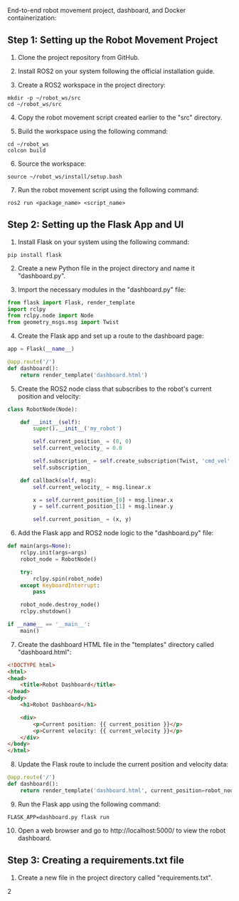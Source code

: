 End-to-end robot movement project, dashboard, and Docker containerization:

## Step 1: Setting up the Robot Movement Project

1. Clone the project repository from GitHub.

2. Install ROS2 on your system following the official installation guide.

3. Create a ROS2 workspace in the project directory:

```
mkdir -p ~/robot_ws/src
cd ~/robot_ws/src
```

4. Copy the robot movement script created earlier to the "src" directory.

5. Build the workspace using the following command:

```
cd ~/robot_ws
colcon build
```

6. Source the workspace:

```
source ~/robot_ws/install/setup.bash
```

7. Run the robot movement script using the following command:

```
ros2 run <package_name> <script_name>
```

## Step 2: Setting up the Flask App and UI

1. Install Flask on your system using the following command:

```
pip install flask
```

2. Create a new Python file in the project directory and name it "dashboard.py".

3. Import the necessary modules in the "dashboard.py" file:

```python
from flask import Flask, render_template
import rclpy
from rclpy.node import Node
from geometry_msgs.msg import Twist
```

4. Create the Flask app and set up a route to the dashboard page:

```python
app = Flask(__name__)

@app.route('/')
def dashboard():
    return render_template('dashboard.html')
```

5. Create the ROS2 node class that subscribes to the robot's current position and velocity:

```python
class RobotNode(Node):

    def __init__(self):
        super().__init__('my_robot')

        self.current_position_ = (0, 0)
        self.current_velocity_ = 0.0

        self.subscription_ = self.create_subscription(Twist, 'cmd_vel', self.callback, 10)
        self.subscription_

    def callback(self, msg):
        self.current_velocity_ = msg.linear.x

        x = self.current_position_[0] + msg.linear.x
        y = self.current_position_[1] + msg.linear.y

        self.current_position_ = (x, y)
```

6. Add the Flask app and ROS2 node logic to the "dashboard.py" file:

```python
def main(args=None):
    rclpy.init(args=args)
    robot_node = RobotNode()

    try:
        rclpy.spin(robot_node)
    except KeyboardInterrupt:
        pass

    robot_node.destroy_node()
    rclpy.shutdown()

if __name__ == '__main__':
    main()
```

7. Create the dashboard HTML file in the "templates" directory called "dashboard.html":

```html
<!DOCTYPE html>
<html>
<head>
    <title>Robot Dashboard</title>
</head>
<body>
    <h1>Robot Dashboard</h1>

    <div>
        <p>Current position: {{ current_position }}</p>
        <p>Current velocity: {{ current_velocity }}</p>
    </div>
</body>
</html>
```

8. Update the Flask route to include the current position and velocity data:

```python
@app.route('/')
def dashboard():
    return render_template('dashboard.html', current_position=robot_node.current_position_, current_velocity=robot_node.current_velocity_)
```

9. Run the Flask app using the following command:

```
FLASK_APP=dashboard.py flask run
```

10. Open a web browser and go to http://localhost:5000/ to view the robot dashboard.

## Step 3: Creating a requirements.txt file

1. Create a new file in the project directory called "requirements.txt".

2

